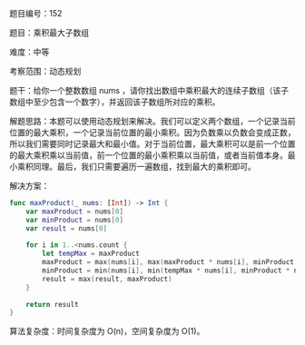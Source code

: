 题目编号：152

题目：乘积最大子数组

难度：中等

考察范围：动态规划

题干：给你一个整数数组 nums ，请你找出数组中乘积最大的连续子数组（该子数组中至少包含一个数字），并返回该子数组所对应的乘积。

解题思路：本题可以使用动态规划来解决。我们可以定义两个数组，一个记录当前位置的最大乘积，一个记录当前位置的最小乘积。因为负数乘以负数会变成正数，所以我们需要同时记录最大和最小值。对于当前位置，最大乘积可以是前一个位置的最大乘积乘以当前值，前一个位置的最小乘积乘以当前值，或者当前值本身。最小乘积同理。最后，我们只需要遍历一遍数组，找到最大的乘积即可。

解决方案：

```swift
func maxProduct(_ nums: [Int]) -> Int {
    var maxProduct = nums[0]
    var minProduct = nums[0]
    var result = nums[0]
    
    for i in 1..<nums.count {
        let tempMax = maxProduct
        maxProduct = max(nums[i], max(maxProduct * nums[i], minProduct * nums[i]))
        minProduct = min(nums[i], min(tempMax * nums[i], minProduct * nums[i]))
        result = max(result, maxProduct)
    }
    
    return result
}
```

算法复杂度：时间复杂度为 O(n)，空间复杂度为 O(1)。